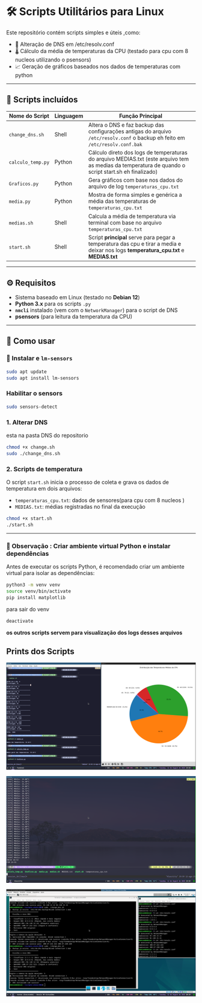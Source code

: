 # 🛠️ Scripts Utilitários para Linux

Este repositório contém scripts simples e úteis ,como:

- 🔧 Alteração de DNS em /etc/resolv.conf
- 🌡️ Cálculo da média de temperaturas da CPU (testado para cpu com 8 nucleos utilizando o psensors)
- 📈 Geração de gráficos baseados nos dados de temperaturas com python 

---

## 📜 Scripts incluídos

| Nome do Script       | Linguagem | Função Principal                                                                 |
|----------------------|-----------|----------------------------------------------------------------------------------|
| `change_dns.sh`     | Shell     | Altera o DNS e faz backup das configurações antigas do arquivo `/etc/resolv.conf` o backup eh feito em `/etc/resolv.conf.bak` |
| `calculo_temp.py`    | Python    | Cálculo direto dos logs de temperaturas do arquivo MEDIAS.txt (este arquivo tem as medias da temperatura de quando o script start.sh eh finalizado)|
| `Graficos.py`        | Python    | Gera gráficos com base nos dados do arquivo de log `temperaturas_cpu.txt`              |
| `media.py`           | Python    | Mostra de forma simples e genérica a média das temperaturas de `temperaturas_cpu.txt` |
| `medias.sh`          | Shell     | Calcula a média de temperatura via terminal com base no arquivo `temperaturas_cpu.txt` |
| `start.sh`           | Shell     | Script **principal** serve para pegar a temperatura das cpu e tirar a media e deixar nos logs **temperatura_cpu.txt** e **MEDIAS.txt**            | 

---


## ⚙️ Requisitos

- Sistema baseado em Linux (testado no **Debian 12**)
- **Python 3.x** para os scripts `.py`
- **`nmcli`** instalado (vem com o `NetworkManager`) para o script de DNS
- **psensors** (para leitura da temperatura da CPU)
---

## 🚀 Como usar

### 🔧 Instalar e `lm-sensors` 

```bash
sudo apt update
sudo apt install lm-sensors
```
### Habilitar o sensors
```bash
sudo sensors-detect
```

### 1. Alterar DNS 
esta na pasta DNS do repositorio
```bash
chmod +x change.sh
sudo ./change_dns.sh
```

### 2. Scripts de temperatura
O script `start.sh` inicia o processo de coleta e grava os dados de temperatura em dois arquivos:

- `temperaturas_cpu.txt`: dados de sensores(para cpu com 8 nucleos ) 
- `MEDIAS.txt`: médias registradas no final da execução

```bash
chmod +x start.sh
./start.sh
```

---

### 🐍 Observação : Criar ambiente virtual Python e instalar dependências

Antes de executar os scripts Python, é recomendado criar um ambiente virtual para isolar as dependências:

```bash
python3 -m venv venv
source venv/bin/activate  
pip install matplotlib
```
para sair do venv
```bash
deactivate
```
**os outros scripts servem para visualização dos logs desses arquivos**

## Prints dos Scripts


![Gráfico de Temperatura](./Grafico.png)

![Execução no Terminal](./term.png)

![Execução no Terminal](./dns.png)
